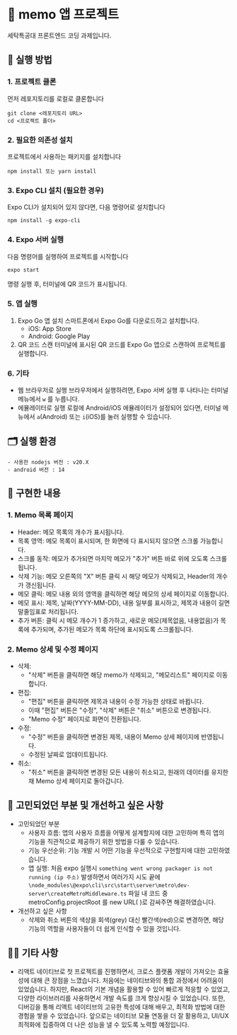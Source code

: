 # 📝 memo 앱 프로젝트
세탁특공대 프론트엔드 코딩 과제입니다.

## 🚀 실행 방법

### 1. 프로젝트 클론
먼저 레포지토리를 로컬로 클론합니다
```
git clone <레포지토리 URL>
cd <프로젝트 폴더>
```

### 2. 필요한 의존성 설치
프로젝트에서 사용하는 패키지를 설치합니다
```
npm install 또는 yarn install
```

### 3. Expo CLI 설치 (필요한 경우)
Expo CLI가 설치되어 있지 않다면, 다음 명령어로 설치합니다
```
npm install -g expo-cli
```

### 4. Expo 서버 실행
다음 명령어를 실행하여 프로젝트를 시작합니다
```
expo start
```
명령 실행 후, 터미널에 QR 코드가 표시됩니다.

### 5. 앱 실행
1. Expo Go 앱 설치
    스마트폰에서 Expo Go를 다운로드하고 설치합니다.
    - iOS: App Store
    - Android: Google Play
2. QR 코드 스캔
    터미널에 표시된 QR 코드를 Expo Go 앱으로 스캔하여 프로젝트를 실행합니다.

### 6. 기타
- 웹 브라우저로 실행
    브라우저에서 실행하려면, Expo 서버 실행 후 나타나는 터미널 메뉴에서 `w` 를 누릅니다.
- 에뮬레이터로 실행
    로컬에 Android/iOS 에뮬레이터가 설정되어 있다면, 터미널 메뉴에서 `a`(Android) 또는 `i`(iOS)를 눌러 실행할 수 있습니다.

## 🗂️ 실행 환경
    - 사용한 nodejs 버전 : v20.X
    - android 버전 : 14

## 📲 구현한 내용

### 1. Memo 목록 페이지
- Header: 메모 목록의 개수가 표시됩니다.
- 목록 영역: 메모 목록이 표시되며, 한 화면에 다 표시되지 않으면 스크롤 가능합니다.
- 스크롤 동작: 메모가 추가되면 마지막 메모가 "추가" 버튼 바로 위에 오도록 스크롤됩니다.
- 삭제 기능: 메모 오른쪽의 "X" 버튼 클릭 시 해당 메모가 삭제되고, Header의 개수가 갱신됩니다.
- 메모 클릭: 메모 내용 외의 영역을 클릭하면 해당 메모의 상세 페이지로 이동합니다.
- 메모 표시: 제목, 날짜(YYYY-MM-DD), 내용 일부를 표시하고, 제목과 내용이 길면 말줄임표로 처리됩니다.
- 추가 버튼: 클릭 시 메모 개수가 1 증가하고, 새로운 메모(제목없음, 내용없음)가 목록에 추가되며, 추가된 메모가 목록 하단에 표시되도록 스크롤됩니다.

### 2. Memo 상세 및 수정 페이지
- 삭제: 
    - "삭제" 버튼을 클릭하면 해당 memo가 삭제되고, "메모리스트" 페이지로 이동합니다.
- 편집: 
    - "편집" 버튼을 클릭하면 제목과 내용이 수정 가능한 상태로 바뀝니다.
    - 이때 "편집" 버튼은 "수정", "삭제" 버튼은 "취소" 버튼으로 변경됩니다.
    - "Memo 수정" 페이지로 화면이 전환됩니다.
- 수정:
    - "수정" 버튼을 클릭하면 변경된 제목, 내용이 Memo 상세 페이지에 반영됩니다.
    - 수정된 날짜로 업데이트됩니다.
- 취소:
    - "취소" 버튼을 클릭하면 변경된 모든 내용이 취소되고, 원래의 데이터를 유지한 채 Memo 상세 페이지로 돌아갑니다.

## 🤔 고민되었던 부분 및 개선하고 싶은 사항
- 고민되었던 부분
    - 사용자 흐름: 앱의 사용자 흐름을 어떻게 설계할지에 대한 고민하며 특히 앱의 기능을 직관적으로 제공하기 위한 방법을 다룰 수 있습니다.
    - 기능 우선순위: 기능 개발 시 어떤 기능을 우선적으로 구현할지에 대한 고민하였습니다.
    - 앱 실행: 처음 expo 실행시 `something went wrong packager is not running (ip 주소)` 발생하면서 여러가지 시도 끝에 `\node_modules\@expo\cli\src\start\server\metro\dev-server\createMetroMiddleware.ts` 파일 내 코드 중 metroConfig.projectRoot 를 new URL( )로 감싸주면 해결하였습니다.
- 개선하고 싶은 사항
    - 삭제와 취소 버튼의 색상을 회색(grey) 대신 빨간색(red)으로 변경하면, 해당 기능의 역할을 사용자들이 더 쉽게 인식할 수 있을 것입니다.


## 🙇‍♀️ 기타 사항 
- 리액트 네이티브로 첫 프로젝트를 진행하면서, 크로스 플랫폼 개발이 가져오는 효율성에 대해 큰 장점을 느꼈습니다. 처음에는 네이티브와의 통합 과정에서 어려움이 있었습니다. 하지만, React의 기본 개념을 활용할 수 있어 빠르게 적응할 수 있었고, 다양한 라이브러리를 사용하면서 개발 속도를 크게 향상시킬 수 있었습니다. 또한, 디버깅을 통해 리액트 네이티브의 고유한 특성에 대해 배우고, 최적화 방법에 대한 경험을 쌓을 수 있었습니다. 앞으로는 네이티브 모듈 연동을 더 잘 활용하고, UI/UX 최적화에 집중하여 더 나은 성능을 낼 수 있도록 노력할 예정입니다.